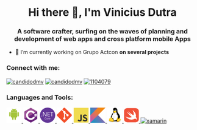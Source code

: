 <h1 align="center">Hi there 👋, I'm Vinicius Dutra</h1>
<h3 align="center">A software crafter, surfing on the waves of planning and development of web apps and cross platform mobile Apps</h3>

- 🔭 I’m currently working on Grupo Actcon **on several projects**

<p align="left">
<h3 align="left">Connect with me:</h3>
<a href="https://dev.to/candidodmv" target="blank"><img align="center" src="https://cdn.jsdelivr.net/npm/simple-icons@3.0.1/icons/dev-dot-to.svg" alt="candidodmv" height="30" width="40" /></a>
<a href="https://twitter.com/candidodmv" target="blank"><img align="center" src="https://cdn.jsdelivr.net/npm/simple-icons@3.0.1/icons/twitter.svg" alt="candidodmv" height="30" width="40" /></a>
<a href="https://stackoverflow.com/users/1104079" target="blank"><img align="center" src="https://cdn.jsdelivr.net/npm/simple-icons@3.0.1/icons/stackoverflow.svg" alt="1104079" height="30" width="40" /></a>
</p>

<h3 align="left">Languages and Tools:</h3>
<p align="left">
  <a href="https://developer.android.com" target="_blank">
    <img src="https://raw.githubusercontent.com/devicons/devicon/master/icons/android/android-original-wordmark.svg" alt="android" width="40" height="40"/>
  </a>
  <a href="https://www.w3schools.com/cs/" target="_blank">
    <img src="https://raw.githubusercontent.com/devicons/devicon/master/icons/csharp/csharp-original.svg" alt="csharp" width="40" height="40"/>
  </a>
  <a href="https://dotnet.microsoft.com/" target="_blank">
    <img src="https://raw.githubusercontent.com/devicons/devicon/master/icons/dotnetcore/dotnetcore-original.svg" alt="dotnet" width="40" height="40"/>
  </a>
  <a href="https://git-scm.com/" target="_blank">
    <img src="https://raw.githubusercontent.com/devicons/devicon/master/icons/git/git-original.svg" alt="git" width="40" height="40"/>
  </a>
  <a href="https://developer.mozilla.org/en-US/docs/Web/JavaScript" target="_blank">
    <img src="https://raw.githubusercontent.com/devicons/devicon/master/icons/javascript/javascript-original.svg" alt="javascript" width="40" height="40"/>
  </a>
  <a href="https://kotlinlang.org" target="_blank">
    <img src="https://raw.githubusercontent.com/devicons/devicon/master/icons/kotlin/kotlin-original.svg" alt="kotlin" width="40" height="40"/>
  </a>
  <a href="https://www.linux.org/" target="_blank">
    <img src="https://raw.githubusercontent.com/devicons/devicon/master/icons/linux/linux-original.svg" alt="linux" width="40" height="40"/>
  </a>
  <a href="https://developer.apple.com/swift/" target="_blank">
    <img src="https://raw.githubusercontent.com/devicons/devicon/master/icons/swift/swift-original.svg" alt="swift" width="40" height="40"/>
  </a>
  <a href="https://dotnet.microsoft.com/apps/xamarin" target="_blank">
    <img src="https://raw.githubusercontent.com/detain/svg-logos/780f25886640cef088af994181646db2f6b1a3f8/svg/xamarin.svg" alt="xamarin" width="40" height="40"/>
  </a>
</p>
